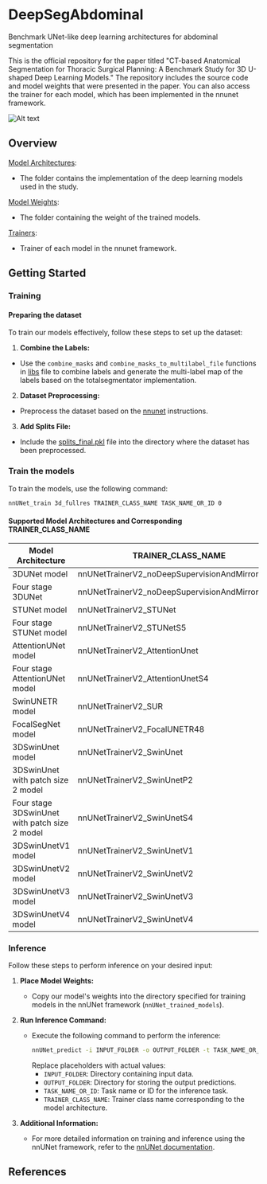 # DeepSegAbdominal
Benchmark UNet-like deep learning architectures for abdominal segmentation

This is the official repository for the paper titled "CT-based Anatomical Segmentation for Thoracic Surgical Planning: A Benchmark Study for 3D U-shaped Deep Learning Models." The repository includes the source code and model weights that were presented in the paper. You can also access the trainer for each model, which has been implemented in the nnunet framework.

<img src="https://github.com/HealthX-Lab/DeepSegAbdominal/tree/main/nnunet/Labels.png" alt="Alt text">


## Overview
[Model Architectures](https://github.com/HealthX-Lab/DeepSegAbdominal/tree/main/nnunet/network_architecture):
  - The folder contains the implementation of the deep learning models used in the study.

[Model Weights](https://github.com/HealthX-Lab/DeepSegAbdominal/tree/main/nnUNet_trained_models):
   -  The folder containing the weight of the trained models.

[Trainers](https://github.com/HealthX-Lab/DeepSegAbdominal/tree/main/nnunet/training/network_training/nnUNet_variants/architectural_variants):
   -  Trainer of  each model in the nnunet framework.

## Getting Started

### Training

#### Preparing the dataset
To train our models effectively, follow these steps to set up the dataset:
1. **Combine the Labels:**
- Use the `combine_masks` and `combine_masks_to_multilabel_file` functions in [libs](https://github.com/HealthX-Lab/DeepSegAbdominal/blob/main/Preprocessing/libs.py) file to combine labels and generate the multi-label map of the labels based on the totalsegmentator implementation.
2. **Dataset Preprocessing:**
- Preprocess the dataset based on the [nnunet](https://github.com/MIC-DKFZ/nnUNet/tree/nnunetv1) instructions.
3. **Add Splits File:**
- Include the [splits_final.pkl](https://github.com/HealthX-Lab/DeepSegAbdominal/blob/main/Preprocessing/splits_final.pkl) file into the directory where the dataset has been preprocessed.

### Train the models
To train the models, use the following command:
```bash
nnUNet_train 3d_fullres TRAINER_CLASS_NAME TASK_NAME_OR_ID 0
```
#### Supported Model Architectures and Corresponding TRAINER_CLASS_NAME

| Model Architecture                | TRAINER_CLASS_NAME                              |
|------------------------------------|-------------------------------------------------|
| 3DUNet model                       | nnUNetTrainerV2_noDeepSupervisionAndMirroring   |
| Four stage 3DUNet                  | nnUNetTrainerV2_noDeepSupervisionAndMirroringS4 |
| STUNet model                       | nnUNetTrainerV2_STUNet                          |
| Four stage STUNet model             | nnUNetTrainerV2_STUNetS5                        |
| AttentionUNet model                | nnUNetTrainerV2_AttentionUnet                   |
| Four stage AttentionUNet model      | nnUNetTrainerV2_AttentionUnetS4                 |
| SwinUNETR model                     | nnUNetTrainerV2_SUR                             |
| FocalSegNet model                   | nnUNetTrainerV2_FocalUNETR48                    |
| 3DSwinUnet model                    | nnUNetTrainerV2_SwinUnet                        |
| 3DSwinUnet with patch size 2 model  | nnUNetTrainerV2_SwinUnetP2                      |
| Four stage 3DSwinUnet with patch size 2 model | nnUNetTrainerV2_SwinUnetS4            |
| 3DSwinUnetV1 model                   | nnUNetTrainerV2_SwinUnetV1                      |
| 3DSwinUnetV2 model                   | nnUNetTrainerV2_SwinUnetV2                      |
| 3DSwinUnetV3 model                   | nnUNetTrainerV2_SwinUnetV3                      |
| 3DSwinUnetV4 model                   | nnUNetTrainerV2_SwinUnetV4   

### Inference
Follow these steps to perform inference on your desired input:

1. **Place Model Weights:**
   - Copy our model's weights into the directory specified for training models in the nnUNet framework (`nnUNet_trained_models`).

2. **Run Inference Command:**
   - Execute the following command to perform the inference:
     ```bash
     nnUNet_predict -i INPUT_FOLDER -o OUTPUT_FOLDER -t TASK_NAME_OR_ID -tr TRAINER_CLASS_NAME --disable_tta
     ```
     Replace placeholders with actual values:
     - `INPUT_FOLDER`: Directory containing input data.
     - `OUTPUT_FOLDER`: Directory for storing the output predictions.
     - `TASK_NAME_OR_ID`: Task name or ID for the inference task.
     - `TRAINER_CLASS_NAME`: Trainer class name corresponding to the model architecture.
     
3. **Additional Information:**
   - For more detailed information on training and inference using the nnUNet framework, refer to the [nnUNet documentation](https://github.com/MIC-DKFZ/nnUNet/tree/nnunetv1).

## References
